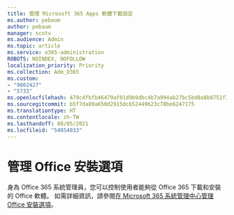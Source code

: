 ```yaml
---
title: 管理 Microsoft 365 Apps 軟體下載設定
ms.author: pebaum
author: pebaum
manager: scotv
ms.audience: Admin
ms.topic: article
ms.service: o365-administration
ROBOTS: NOINDEX, NOFOLLOW
localization_priority: Priority
ms.collection: Adm_O365
ms.custom:
- "9002427"
- "5733"
ms.openlocfilehash: 479c4fbfb46479af01d9b9dbc4b7a994ab27bc5bd8a8b8751f3dc9d203a60313
ms.sourcegitcommit: b5f7da89a650d2915dc652449623c78be6247175
ms.translationtype: HT
ms.contentlocale: zh-TW
ms.lasthandoff: 08/05/2021
ms.locfileid: "54054033"
---
```

# <a name="manage-office-installation-options"></a>管理 Office 安裝選項

身為 Office 365 系統管理員，您可以控制使用者能夠從 Office 365 下載和安裝的 Office 軟體。 如需詳細資訊，請參閱[在 Microsoft 365 系統管理中心管理 Office 安裝選項](https://docs.microsoft.com/deployoffice/manage-software-download-settings-office-365)。

